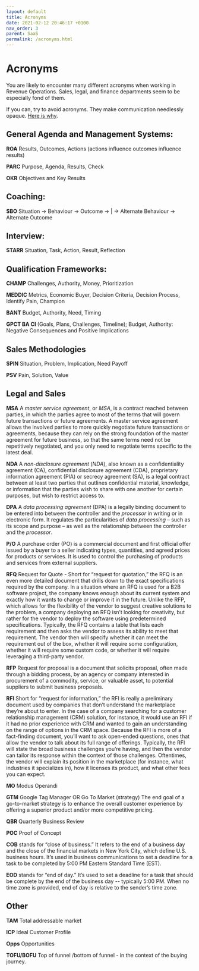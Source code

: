 ```yaml
---
layout: default
title: Acronyms
date: 2021-02-12 20:46:17 +0100
nav_order: 3
parent: SaaS
permalink: /acronyms.html
---
```


# Acronyms

You are likely to encounter many different acronyms when working in Revenue Operations. Sales, legal, and finance departments seem to be especially fond of them. 

If you can, try to avoid acronyms. They make communication needlessly opaque. [Here is why](https://gist.github.com/klaaspieter/12cd68f54bb71a3940eae5cdd4ea1764).

## General Agenda and Management Systems:
**ROA**
Results, Outcomes, Actions (actions influence outcomes influence results)

**PARC**
Purpose, Agenda, Results, Check

**OKR**
Objectives and Key Results


## Coaching:
**SBO**
Situation -> Behaviour -> Outcome -> | -> Alternate Behaviour -> Alternate Outcome


## Interview:
**STARR** Situation, Task, Action, Result, Reflection


## Qualification Frameworks:

**CHAMP**
Challenges, Authority, Money, Prioritization

**MEDDIC**
Metrics, Economic Buyer, Decision Criteria, Decision Process, Identify Pain, Champion

**BANT** 
 Budget, Authority, Need, Timing

**GPCT  BA  CI** (Goals, Plans, Challenges, Timeline); Budget, Authority: Negative Consequences and Positive Implications


## Sales Methodologies

**SPIN** Situation, Problem, Implication, Need Payoff

**PSV** Pain, Solution, Value



## Legal and Sales
**MSA**
A *master service agreement*, or *MSA*, is a contract reached between parties, in which the parties agree to most of the terms that will govern future transactions or future agreements. A master service agreement allows the involved parties to more quickly negotiate future transactions or agreements, because they can rely on the strong foundation of the master agreement for future business, so that the same terms need not be repetitively negotiated, and you only need to negotiate terms specific to the latest deal.

**NDA**
A *non-disclosure agreement* (*NDA*), also known as a confidentiality agreement (CA), confidential disclosure agreement (CDA), proprietary information agreement (PIA) or secrecy agreement (SA), is a  legal contract between at least two parties that outlines confidential material, knowledge, or information that the parties wish to share with one another for certain purposes, but wish to restrict access to.

**DPA**
A *data processing agreement* (DPA) is a legally binding document to be entered into between the controller and the *processor* in writing or in electronic form. It regulates the particularities of *data processing* – such as its scope and purpose – as well as the relationship between the controller and the *processor*.

**P/O**
A purchase order (PO) is a commercial document and first official offer issued by a buyer to a seller indicating types, quantities, and agreed prices for products or services. It is used to control the purchasing of products and services from external suppliers.

**RFQ** Request for Quote - Short for “request for quotation,” the RFQ is an even more detailed document that drills down to the exact specifications required by the company. In a situation where an RFQ is used for a B2B software project, the company knows enough about its current system and exactly how it wants to change or improve it in the future.
Unlike the RFP, which allows for the flexibility of the vendor to suggest creative solutions to the problem, a company deploying an RFQ isn’t looking for creativity, but rather for the vendor to deploy the software using predetermined specifications. Typically, the RFQ contains a table that lists each requirement and then asks the vendor to assess its ability to meet that requirement. The vendor then will specify whether it can meet the requirement out of the box, whether it will require some configuration, whether it will require some custom code, or whether it will require leveraging a third-party vendor.


**RFP**  Request for proposal is a document that solicits proposal, often made through a bidding process, by an agency or company interested in procurement of a commodity, service, or valuable asset, to potential suppliers to submit business proposals.

**RFI** Short for “request for information,” the RFI is really a preliminary document used by companies that don’t understand the marketplace they’re about to enter. In the case of a company searching for a customer relationship management (CRM) solution, for instance, it would use an RFI if it had no prior experience with CRM and wanted to gain an understanding on the range of options in the CRM space.
Because the RFI is more of a fact-finding document, you’ll want to ask open-ended questions, ones that allow the vendor to talk about its full range of offerings. Typically, the RFI will state the broad business challenges you’re having, and then the vendor can tailor its response within the context of those challenges. Oftentimes, the vendor will explain its position in the marketplace (for instance, what industries it specializes in), how it licenses its product, and what other fees you can expect.

**MO** Modus Operandi

**GTM** 
Google Tag Manager OR
Go To Market (strategy)
The end goal of a go-to-market strategy is to enhance the overall customer experience by offering a superior product and/or more competitive pricing.

**QBR** Quarterly Business Review

**POC** Proof of Concept

**COB** stands for “close of business.” It refers to the end of a business day and the close of the financial markets in New York City, which define U.S. business hours. It’s used in business communications to set a deadline for a task to be completed by 5:00 PM Eastern Standard Time (EST).

**EOD** stands for “end of day.” It’s used to set a deadline for a task that should be complete by the end of the business day -- typically 5:00 PM. When no time zone is provided, end of day is relative to the sender’s time zone.

## Other

**TAM** Total addressable market

**ICP** Ideal Customer Profile

**Opps** Opportunities 

**TOFU/BOFU**  Top of funnel /bottom of funnel - in the context of the buying journey.
